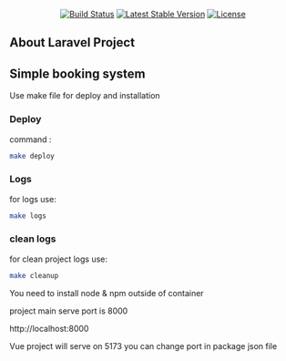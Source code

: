 
<p align="center">
<a href="https://github.com/laravel/framework/actions"><img src="https://github.com/laravel/framework/workflows/tests/badge.svg" alt="Build Status"></a>
<a href="https://packagist.org/packages/laravel/framework"><img src="https://img.shields.io/packagist/v/laravel/framework" alt="Latest Stable Version"></a>
<a href="https://packagist.org/packages/laravel/framework"><img src="https://img.shields.io/packagist/l/laravel/framework" alt="License"></a>
</p>

## About Laravel Project


## Simple booking system

Use make file for deploy and installation


### Deploy

command : 

```sh 
make deploy
```
### Logs

for logs use: 
```sh 
make logs
```

### clean logs
for clean project logs use:

```sh 
make cleanup
```

You need to install node & npm outside of container

project main serve port is 8000

http://localhost:8000

Vue project will serve on 5173 you can change port in package json file
